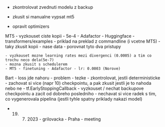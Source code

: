 - zkontrolovat zvednuti modelu z backup
- zkusit si manualne vypsat mt5

- opravit optimizers

MT5
    - vyzkouset ciste kopii - 5e-4 - Adafactor
    - Huggingface - transformers/examples - priklad na preklad z commandline (i vcetne MT5) - taky zkusit kopii - nase data
    - porovnat tyto dva pristupy

    - vyzkouset mozne learning rates mezi divergenci (0.0005) a tim co trochu neco dela(5e-7)
    - mozna zkusit s schedulerem
    - MT5 - finetuning - Adafactor - lr: 0.0003 (Norove)

Bart
    - loss jde nahoru - problem - tezke
    - zkontrolovat, jestli deterministicke - zachovat si vice (napr 10) checkpointu, a pak zkusit jestli je to nahoda nebo ne
    - tf.EarlyStoppingCallback - vyzkouset / nechat backupove checkpointu a zacit od dobreho posledniho
    - nechavat si vice radek s tim, co vygenerovala pipelina (jestli tyhle spatny priklady nakazi model)

- 19. 7. 2023 - grilovacka - Praha - meeting